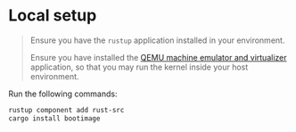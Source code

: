 # Local setup

<blockquote>

Ensure you have the `rustup` application installed in your environment.

Ensure you have installed the [QEMU machine emulator and virtualizer](https://www.qemu.org/download/) application, so that you may run the kernel inside your host environment.

</blockquote>

Run the following commands:

<!--

```bash
rustup target add x86_64-unknown-none
rustup component add rust-src
cargo install bootimage
```

-->

```bash
rustup component add rust-src
cargo install bootimage
```